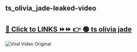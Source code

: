 
 ## ts_olivia_jade-leaked-video 

# <h2><a href="https://clipsfans.com/ts_olivia_jade&ref=git">🔗 Click to LINKS ⏩⏩ 👉 🟢 ts olivia jade </a></h2>

<a href="https://clipsfans.com/ts_olivia_jade&ref=git" rel="nofollow" data-target="animated-image.originalLink"><img src="https://i.ibb.co.com/xMMVF88/686577567.gif" alt="Viral Video Original" style="max-width: 100%; display: inline-block;" data-target="animated-image.originalImage"></a>
